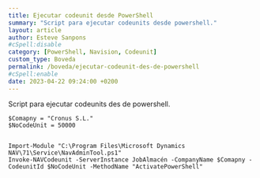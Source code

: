 ```yaml
---
title: Ejecutar codeunit desde PowerShell
summary: "Script para ejecutar codeunits desde powershell."
layout: article
author: Esteve Sanpons
#cSpell:disable
category: [PowerShell, Navision, Codeunit]
custom_type: Boveda
permalink: /boveda/ejecutar-codeunit-des-de-powershell
#cSpell:enable
date: 2023-04-22 09:24:00 +0200
---
```


Script para ejecutar codeunits des de powershell.
<br>

```
$Comapny = "Cronus S.L."
$NoCodeUnit = 50000


Import-Module "C:\Program Files\Microsoft Dynamics NAV\71\Service\NavAdminTool.ps1"
Invoke-NAVCodeunit -ServerInstance JobAlmacén -CompanyName $Comapny -CodeunitId $NoCodeUnit -MethodName "ActivatePowerShell"
```
